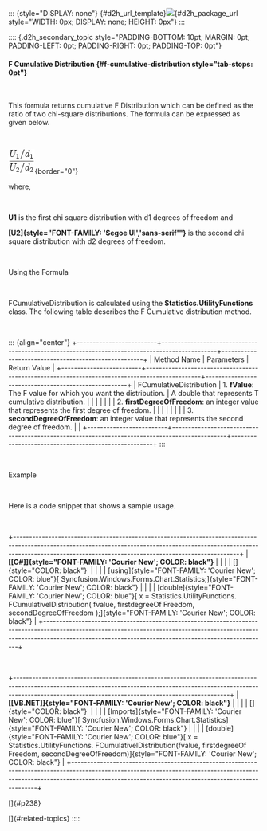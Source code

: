 ::: {style="DISPLAY: none"}
[](ms-xhelp:///?Id=d2h_url_template){#d2h_url_template}![](!package_url!){#d2h_package_url style="WIDTH: 0px; DISPLAY: none; HEIGHT: 0px"}
:::

:::: {.d2h_secondary_topic style="PADDING-BOTTOM: 10pt; MARGIN: 0pt; PADDING-LEFT: 0pt; PADDING-RIGHT: 0pt; PADDING-TOP: 0pt"}
#### F Cumulative Distribution {#f-cumulative-distribution style="tab-stops: 0pt"}

 

This formula returns cumulative F Distribution which can be defined as the ratio of two chi-square distributions. The formula can be expressed as given below.

 

![](ImagesExt/image84_359.jpg){border="0"}

where,

 

**U1** is the first chi square distribution with d1 degrees of freedom and

**[U2]{style="FONT-FAMILY: 'Segoe UI','sans-serif'"}** is the second chi square distribution with d2 degrees of freedom.

 

Using the Formula

 

FCumulativeDistribution is calculated using the **Statistics.UtilityFunctions** class. The following table describes the F Cumulative distribution method.

 

::: {align="center"}
+-------------------------+-----------------------------------------------------------------------------------------------+-----------------------------------------------------+
| Method Name             | Parameters                                                                                    | Return Value                                        |
+-------------------------+-----------------------------------------------------------------------------------------------+-----------------------------------------------------+
| FCumulativeDistribution | 1\. **fValue**: The F value for which you want the distribution.                              | A double that represents T cumulative distribution. |
|                         |                                                                                               |                                                     |
|                         | 2\. **firstDegreeOfFreedom**: an integer value that represents the first degree of freedom.   |                                                     |
|                         |                                                                                               |                                                     |
|                         | 3\. **secondDegreeOfFreedom**: an integer value that represents the second degree of freedom. |                                                     |
+-------------------------+-----------------------------------------------------------------------------------------------+-----------------------------------------------------+
:::

 

Example

 

Here is a code snippet that shows a sample usage.

 

+----------------------------------------------------------------------------------------------------------------------------------------------------------------------------------------------------------------------------------+
| **[\[C#\]]{style="FONT-FAMILY: 'Courier New'; COLOR: black"}**                                                                                                                                                                   |
|                                                                                                                                                                                                                                  |
| []{style="COLOR: black"}                                                                                                                                                                                                         |
|                                                                                                                                                                                                                                  |
| [using]{style="FONT-FAMILY: 'Courier New'; COLOR: blue"}[ Syncfusion.Windows.Forms.Chart.Statistics;]{style="FONT-FAMILY: 'Courier New'; COLOR: black"}                                                                          |
|                                                                                                                                                                                                                                  |
| [double]{style="FONT-FAMILY: 'Courier New'; COLOR: blue"}[ x = Statistics.UtilityFunctions. FCumulativelDistribution( fvalue, firstdegreeOf Freedom, secondDegreeOfFreedom );]{style="FONT-FAMILY: 'Courier New'; COLOR: black"} |
+----------------------------------------------------------------------------------------------------------------------------------------------------------------------------------------------------------------------------------+

 

+-------------------------------------------------------------------------------------------------------------------------------------------------------------------------------------------------------------------------------+
| **[\[VB.NET\]]{style="FONT-FAMILY: 'Courier New'; COLOR: black"}**                                                                                                                                                            |
|                                                                                                                                                                                                                               |
| []{style="COLOR: black"}                                                                                                                                                                                                      |
|                                                                                                                                                                                                                               |
| [Imports]{style="FONT-FAMILY: 'Courier New'; COLOR: blue"}[ Syncfusion.Windows.Forms.Chart.Statistics]{style="FONT-FAMILY: 'Courier New'; COLOR: black"}                                                                      |
|                                                                                                                                                                                                                               |
| [double]{style="FONT-FAMILY: 'Courier New'; COLOR: blue"}[ x = Statistics.UtilityFunctions. FCumulativelDistribution(fvalue, firstdegreeOf Freedom, secondDegreeOfFreedom)]{style="FONT-FAMILY: 'Courier New'; COLOR: black"} |
+-------------------------------------------------------------------------------------------------------------------------------------------------------------------------------------------------------------------------------+

[]{#p238} 

[]{#related-topics}
::::
